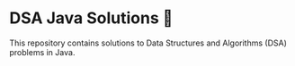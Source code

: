 # DSA Java Solutions 🚀

This repository contains solutions to Data Structures and Algorithms (DSA) problems in Java.
